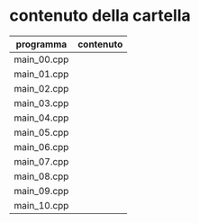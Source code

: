 # contenuto della cartella

   | programma | contenuto |
   | -------------| -------------|
   | main_00.cpp | |
   | main_01.cpp | |
   | main_02.cpp | |
   | main_03.cpp | |
   | main_04.cpp | |
   | main_05.cpp | |
   | main_06.cpp | |
   | main_07.cpp | |
   | main_08.cpp | |
   | main_09.cpp | |
   | main_10.cpp | |
